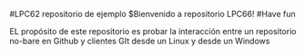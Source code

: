 #LPC62 repositorio de ejemplo
$Bienvenido a repositorio LPC66!
#Have fun

EL propósito de este repositorio es probar la interacción entre un repositorio
no-bare en Github y clientes GIt desde un Linux y desde un Windows